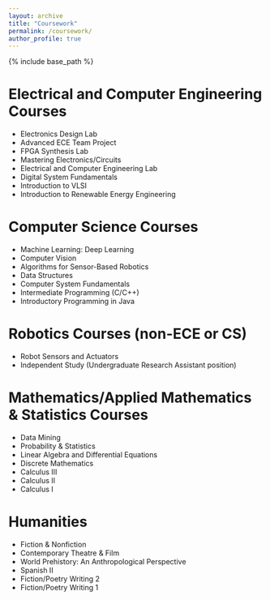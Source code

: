 ```yaml
---
layout: archive
title: "Coursework"
permalink: /coursework/
author_profile: true
---
```


{% include base_path %}

Electrical and Computer Engineering Courses
======
* Electronics Design Lab
* Advanced ECE Team Project
* FPGA Synthesis Lab
* Mastering Electronics/Circuits
* Electrical and Computer Engineering Lab
* Digital System Fundamentals
* Introduction to VLSI
* Introduction to Renewable Energy Engineering

Computer Science Courses
======
* Machine Learning: Deep Learning
* Computer Vision
* Algorithms for Sensor-Based Robotics
* Data Structures
* Computer System Fundamentals
* Intermediate Programming (C/C++)
* Introductory Programming in Java

Robotics Courses (non-ECE or CS)
======
* Robot Sensors and Actuators
* Independent Study (Undergraduate Research Assistant position)

Mathematics/Applied Mathematics & Statistics Courses
======
* Data Mining
* Probability & Statistics
* Linear Algebra and Differential Equations
* Discrete Mathematics
* Calculus III
* Calculus II
* Calculus I

Humanities
======
* Fiction & Nonfiction
* Contemporary Theatre & Film
* World Prehistory: An Anthropological Perspective
* Spanish II
* Fiction/Poetry Writing 2
* Fiction/Poetry Writing 1
